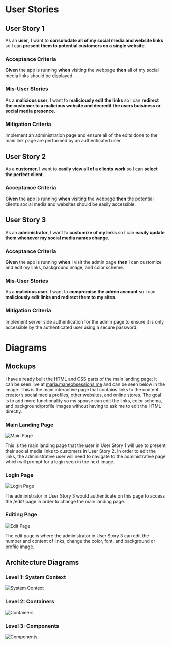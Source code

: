 # User Stories

## User Story 1
As an **user**, I want to **consolodate all of my social media and website links** so I can **present them to potential customers on a single website**.

### Acceptance Criteria
**Given** the app is running **when** visiting the webpage **then** all of my social media links should be displayed. 

### Mis-User Stories
As a **malicious user**, I want to **maliciously edit the links** so I can **redirect the customer to a malicious website and decredit the users buisiness or social media presence.**

### Mitigation Criteria
Implement an administration page and ensure all of the edits done to the main link page are performed by an authenticated user. 

## User Story 2
As a **customer**, I want to **easily view all of a clients work** so I can **select the perfect client**.

### Acceptance Criteria
**Given** the app is running **when** visiting the webpage **then** the potential clients social media and websites should be easily accessible.

## User Story 3
As an **administrator**, I want to **customize of my links** so I can **easily update them whenever my social media names change**.

### Acceptance Criteria
**Given** the app is running **when** I visit the admin page **then** I can customize and edit my links, background image, and color scheme. 

### Mis-User Stories
As a **malicious user**, I want to **compromise the admin account** so I can **maliciously edit links and redirect them to my sites.**

### Mitigation Criteria
Implement server side authentication for the admin page to ensure it is only accessible by the authenticated user using a secure password. 

# Diagrams

## Mockups
I have already built the HTML and CSS parts of the main landing page; it can be seen live at [maria.maneobsessions.me](https://maria.maneobsessions.me/maria.maneobsessions.me) and can be seen below in the image. This is the main interactive page that contains links to the content creator’s social media profiles, other websites, and online stores. The goal is to add more functionality so my spouse can edit the links, color schema, and background/profile images without having to ask me to edit the HTML directly. 

### Main Landing Page
![Main Page](https://github.com/cms-WebDesign/LinkTree/blob/main/docs/mainPage.PNG)

This is the main landing page that the user in User Story 1 will use to present their social media links to customers in User Story 2. In order to edit the links, the administrative user will need to navigate to the administrative page which will prompt for a login seen in the next image.

### Login Page
![Login Page](https://github.com/cms-WebDesign/LinkTree/blob/main/docs/loginpage.PNG)

The administrator in User Story 3 would authenticate on this page to access the /edit/ page in order to change the main landing page.

### Editing Page
![Edit Page](https://github.com/cms-WebDesign/LinkTree/blob/main/docs/EditPage.PNG)

The edit page is where the administrator in User Story 3 can edit the number and content of links, change the color, font, and background or profile image.

## Architecture Diagrams

### Level 1: System Context
![System Context](https://github.com/cms-WebDesign/LinkTree/blob/main/docs/System%20Context%20Diagram.PNG)
### Level 2: Containers
![Containers](https://github.com/cms-WebDesign/LinkTree/blob/main/docs/Container%20Diagram.PNG)

### Level 3: Components
![Components](https://github.com/cms-WebDesign/LinkTree/blob/main/docs/Component%20Diagram.PNG)
